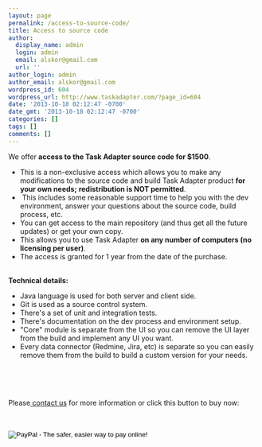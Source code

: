 ```yaml
---
layout: page
permalink: /access-to-source-code/
title: Access to source code
author:
  display_name: admin
  login: admin
  email: alskor@gmail.com
  url: ''
author_login: admin
author_email: alskor@gmail.com
wordpress_id: 604
wordpress_url: http://www.taskadapter.com/?page_id=604
date: '2013-10-18 02:12:47 -0700'
date_gmt: '2013-10-18 02:12:47 -0700'
categories: []
tags: []
comments: []
---
```


We offer **access to the Task Adapter source code for $1500**.

<div>
<ul>
<li>This is a non-exclusive access which allows you to&nbsp;make any modifications to the source code and build Task Adapter product&nbsp;<b>for your own needs;</b>&nbsp;<b>redistribution is NOT permitted</b>.</li>
<li>&nbsp;This includes some reasonable support time to help you with the dev environment, answer your questions about the source code, build process, etc.</li>
<li>You can get access to the main repository (and thus get all the future updates) or get your own copy.</li>
<li>This allows you to use Task Adapter&nbsp;<b>on any number of computers (no licensing per user)</b>.</li>
<li>The access is granted for 1 year from the date of the purchase.</li><br />
</ul>

<strong>Technical details:</strong>

<ul>
<li>Java language is used for both server and client side.</li>
<li>Git is used as a source control system.</li>
<li>There's a set of unit and integration tests.</li>
<li>There's documentation on the dev process and environment setup.</li>
<li>"Core" module is separate from the UI so you can remove the UI layer from the build and implement any UI you want.</li>
<li>Every data connector (Redmine, Jira, etc) is separate so you can easily remove them from the build to build a custom version for your needs.</li><br />
</ul><br />
&nbsp;</p>
<p>Please<a title="Contacts" href="http://www.taskadapter.com/contacts/"> contact us</a> for more information or click this button to buy now:</p>
<form action="https://www.paypal.com/cgi-bin/webscr" method="post" target="_top">
<input type="hidden" name="cmd" value="_s-xclick"><br />
<input type="hidden" name="hosted_button_id" value="VSAXMDGEZ4XCQ"><br />
<input type="image" src="https://www.paypalobjects.com/en_US/i/btn/btn_buynowCC_LG.gif" border="0" name="submit" alt="PayPal - The safer, easier way to pay online!"><br />
<img alt="" border="0" src="https://www.paypalobjects.com/en_US/i/scr/pixel.gif" width="1" height="1"><br />
</form>